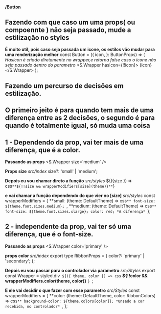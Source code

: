 #### /Button

## Fazendo com que caso um uma props( ou compoennte ) não seja passado, mude a estilização no styles

**É muito util, pois caso seja passada um icone, os estilos vão mudar para uma renderização melhor**
const Button = ({
  icon,
}: ButtonProps) => (
  *Hasicon é criado diretamente no wrapper,e retorna false caso o icone não seja passado dentro do parametro*
  <S.Wrapper hasIcon={!!icon}> 
    {icon}
  </S.Wrapper>
);


## Fazendo um percurso de decisões em estilização.

## O primeiro jeito é para quando tem mais de uma diferença entre as 2 decisões, o segundo é para quando é totalmente igual, só muda uma coisa

## 1 - Dependendo da prop, vai ter mais de uma diferença, que é a color.
**Passando as props**
  <S.Wrapper size='medium' />

**Props size**
*src/index*
  size?: 'small' | 'medium';

**Depois eu vou chamar direto a função**
*src/styles*
 ${({size }) => css`
  **${!!size && wrapperModifiers[size](theme)}**
`}

**e vai chamar a função dependendo do que vier no [size]**
*src/styles*
const wrapperModifiers = {
  **small: (theme: DefaultTheme) => css`**
    font-size: ${theme.font.sizes.medium};
  `,
  **medium: (theme: DefaultTheme) => css`**
    font-size: ${theme.font.sizes.xlarge};
    color: red; *A diferença*
`};




## 2 - independente da prop, vai ter só uma diferença, que é o font-size.
**Passando as props**
  <S.Wrapper color='primary' />

**props color**
*src/index*
export type RibbonProps = {
  color?: 'primary' | 'secondary';
};

**Depois eu vou passar para o controlador via parametro**
*src/Styles*
export const Wrapper = styled.div<RibbonProps>`
  ${({ theme, color }) => css`
    **${!!color && wrapperModifiers.color(theme, color)}**
  `}
`;

**E ele vai decidir o que fazer com esse parametro**
*src/Styles*
const wrapperModifiers = {
  **color: (theme: DefaultTheme, color: RibbonColors) => css`**
    background-color: ${theme.colors[color]}; *Unsado a cor recebida, no controlador*
  `,
};
